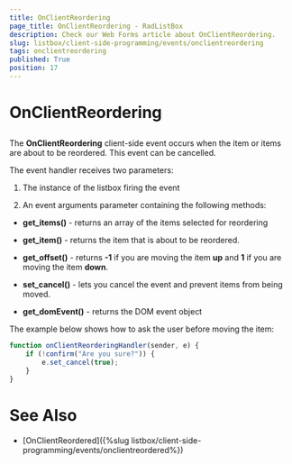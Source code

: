 ```yaml
---
title: OnClientReordering
page_title: OnClientReordering - RadListBox
description: Check our Web Forms article about OnClientReordering.
slug: listbox/client-side-programming/events/onclientreordering
tags: onclientreordering
published: True
position: 17
---
```


# OnClientReordering

## 

The **OnClientReordering** client-side event occurs when the item or items are about to be reordered. This event can be cancelled.

The event handler receives two parameters:

1. The instance of the listbox firing the event

2. An event arguments parameter containing the following methods:

* **get_items()** - returns an array of the items selected for reordering

* **get_item()** - returns the item that is about to be reordered.

* **get_offset()** - returns **-1** if you are moving the item **up** and **1** if you are moving the item **down**.

* **set_cancel()** - lets you cancel the event and prevent items from being moved.

* **get_domEvent()** - returns the DOM event object

The example below shows how to ask the user before moving the item:

````JavaScript	
function onClientReorderingHandler(sender, e) {
	if (!confirm("Are you sure?")) {
		e.set_cancel(true);
	}
}				
````

# See Also

 * [OnClientReordered]({%slug listbox/client-side-programming/events/onclientreordered%})
